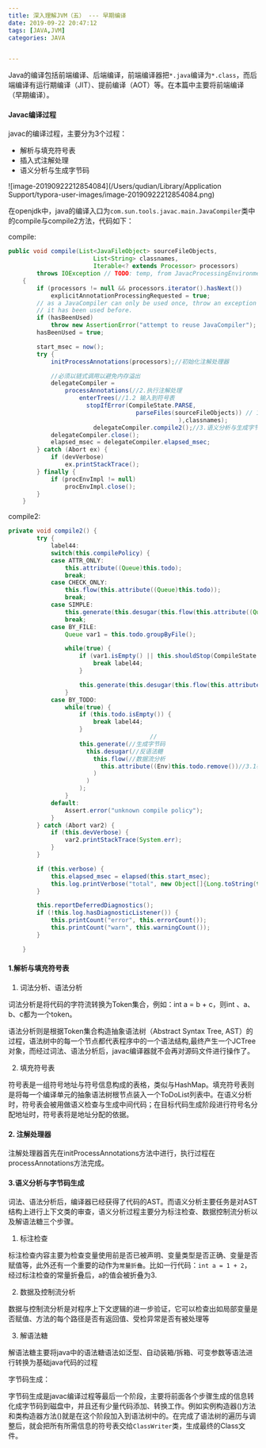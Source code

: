 ```yaml
---
title: 深入理解JVM（五） --- 早期编译
date: 2019-09-22 20:47:12
tags: [JAVA,JVM]
categories: JAVA


---
```


<!-- more -->

Java的编译包括前端编译、后端编译，前端编译器把`*.java`编译为`*.class`，而后端编译有运行期编译（JIT）、提前编译（AOT）等。在本篇中主要将前端编译（早期编译）。

#### Javac编译过程

javac的编译过程，主要分为3个过程：

- 解析与填充符号表
- 插入式注解处理
- 语义分析与生成字节码

![image-20190922212854084](/Users/qudian/Library/Application Support/typora-user-images/image-20190922212854084.png)

在openjdk中，java的编译入口为`com.sun.tools.javac.main.JavaCompiler`类中的compile与compile2方法，代码如下：

compile:

```java
public void compile(List<JavaFileObject> sourceFileObjects,
                        List<String> classnames,
                        Iterable<? extends Processor> processors)
        throws IOException // TODO: temp, from JavacProcessingEnvironment
    {
        if (processors != null && processors.iterator().hasNext())
            explicitAnnotationProcessingRequested = true;
        // as a JavaCompiler can only be used once, throw an exception if
        // it has been used before.
        if (hasBeenUsed)
            throw new AssertionError("attempt to reuse JavaCompiler");
        hasBeenUsed = true;

        start_msec = now();
        try {
            initProcessAnnotations(processors);//初始化注解处理器

            //必须以链式调用以避免内存溢出
            delegateCompiler =
                processAnnotations(//2.执行注解处理
                    enterTrees(//1.2 输入到符号表
                      stopIfError(CompileState.PARSE, 
                                  	parseFiles(sourceFileObjects)) // 1.1 词法、语法分析
                    							),classnames);
						delegateCompiler.compile2();//3.语义分析与生成字节码
            delegateCompiler.close();
            elapsed_msec = delegateCompiler.elapsed_msec;
        } catch (Abort ex) {
            if (devVerbose)
                ex.printStackTrace();
        } finally {
            if (procEnvImpl != null)
                procEnvImpl.close();
        }
    }
```

compile2:

```java
private void compile2() {
        try {
            label44:
            switch(this.compilePolicy) {
            case ATTR_ONLY:
                this.attribute((Queue)this.todo);
                break;
            case CHECK_ONLY:
                this.flow(this.attribute((Queue)this.todo));
                break;
            case SIMPLE:
                this.generate(this.desugar(this.flow(this.attribute((Queue)this.todo))));
                break;
            case BY_FILE:
                Queue var1 = this.todo.groupByFile();

                while(true) {
                    if (var1.isEmpty() || this.shouldStop(CompileState.ATTR)) {
                        break label44;
                    }

                    this.generate(this.desugar(this.flow(this.attribute((Queue)var1.remove()))));
                }
            case BY_TODO:
                while(true) {
                    if (this.todo.isEmpty()) {
                        break label44;
                    }
										//
                    this.generate(//生成字节码
                      this.desugar(//反语法糖
                        this.flow(//数据流分析
                          this.attribute((Env)this.todo.remove())//3.1标注
                        )
                      )
                    );
                }
            default:
                Assert.error("unknown compile policy");
            }
        } catch (Abort var2) {
            if (this.devVerbose) {
                var2.printStackTrace(System.err);
            }
        }

        if (this.verbose) {
            this.elapsed_msec = elapsed(this.start_msec);
            this.log.printVerbose("total", new Object[]{Long.toString(this.elapsed_msec)});
        }

        this.reportDeferredDiagnostics();
        if (!this.log.hasDiagnosticListener()) {
            this.printCount("error", this.errorCount());
            this.printCount("warn", this.warningCount());
        }

    }
```



#### 1.解析与填充符号表

1. 词法分析、语法分析

词法分析是将代码的字符流转换为Token集合，例如：int a = b + c，则int 、a、b、c都为一个token。

语法分析则是根据Token集合构造抽象语法树（Abstract Syntax Tree, AST）的过程，语法树中的每一个节点都代表程序中的一个语法结构,最终产生一个JCTree对象，而经过词法、语法分析后，javac编译器就不会再对源码文件进行操作了。

2. 填充符号表

符号表是一组符号地址与符号信息构成的表格，类似与HashMap。填充符号表则是将每一个编译单元的抽象语法树根节点装入一个ToDoList列表中。在语义分析时，符号表会被用做语义检查与生成中间代码；在目标代码生成阶段进行符号名分配地址时，符号表将是地址分配的依据。

#### 2. 注解处理器

注解处理器首先在initProcessAnnotations方法中进行，执行过程在processAnnotations方法完成。

#### 3.语义分析与字节码生成

词法、语法分析后，编译器已经获得了代码的AST。而语义分析主要任务是对AST结构上进行上下文类的审查，语义分析过程主要分为标注检查、数据控制流分析以及解语法糖三个步骤。

1. 标注检查

标注检查内容主要为检查变量使用前是否已被声明、变量类型是否正确、变量是否赋值等，此外还有一个重要的动作为`常量折叠`。比如一行代码：`int a = 1 + 2`，经过标注检查的常量折叠后，a的值会被折叠为3.

2. 数据及控制流分析

数据与控制流分析是对程序上下文逻辑的进一步验证，它可以检查出如局部变量是否赋值、方法的每个路径是否有返回值、受检异常是否有被处理等

3. 解语法糖

解语法糖主要将java中的语法糖语法如泛型、自动装箱/拆箱、可变参数等语法进行转换为基础java代码的过程

字节码生成：

字节码生成是javac编译过程等最后一个阶段，主要将前面各个步骤生成的信息转化成字节码到磁盘中，并且还有少量代码添加、转换工作。例如实例构造器<init>()方法和类构造器方法<cinit>()就是在这个阶段加入到语法树中的。在完成了语法树的遍历与调整后，就会把所有所需信息的符号表交给`ClassWriter`类，生成最终的Class文件。



